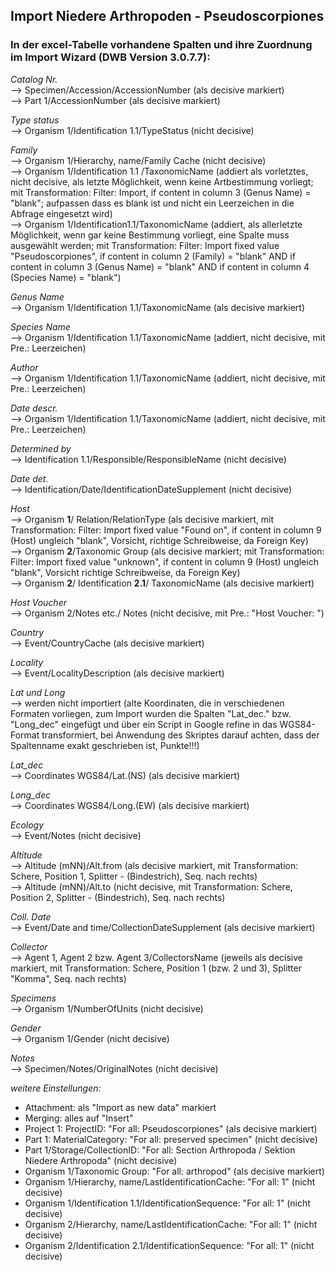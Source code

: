 ## Import Niedere Arthropoden - Pseudoscorpiones  

### In der excel-Tabelle vorhandene Spalten und ihre Zuordnung im Import Wizard (DWB Version 3.0.7.7):

_Catalog Nr._  
--> Specimen/Accession/AccessionNumber (als decisive markiert)  
--> Part 1/AccessionNumber (als decisive markiert)  


_Type status_  
--> Organism 1/Identification 1.1/TypeStatus (nicht decisive)  

_Family_  
--> Organism 1/Hierarchy, name/Family Cache (nicht decisive)  
--> Organism 1/Identification 1.1 /TaxonomicName (addiert als vorletztes, nicht decisive, als letzte Möglichkeit, wenn keine Artbestimmung vorliegt; mit Transformation: Filter: Import, if content in column 3 (Genus Name) = "blank"; aufpassen dass es blank ist und nicht ein Leerzeichen in die Abfrage eingesetzt wird)  
--> Organism 1/Identification1.1/TaxonomicName (addiert, als allerletzte Möglichkeit, wenn gar keine Bestimmung vorliegt, eine Spalte muss ausgewählt werden; mit Transformation: Filter: Import fixed value "Pseudoscorpiones", if content in column 2 (Family) = "blank" AND if content in column 3 (Genus Name) = "blank" AND if content in column 4 (Species Name) = "blank")  


_Genus Name_  
--> Organism 1/Identification 1.1/TaxonomicName (als decisive markiert)  


_Species Name_  
--> Organism 1/Identification 1.1/TaxonomicName (addiert, nicht decisive, mit Pre.: Leerzeichen)  


_Author_  
--> Organism 1/Identification 1.1/TaxonomicName (addiert, nicht decisive, mit Pre.: Leerzeichen)  


_Date descr._  
--> Organism 1/Identification 1.1/TaxonomicName (addiert, nicht decisive, mit Pre.: Leerzeichen)  


_Determined by_  
--> Identification 1.1/Responsible/ResponsibleName (nicht decisive)  


_Date det._  
--> Identification/Date/IdentificationDateSupplement (nicht decisive)  


_Host_  
--> Organism **1**/ Relation/RelationType (als decisive markiert, mit Transformation: Filter: Import fixed value "Found on", if content in column 9 (Host) ungleich "blank", Vorsicht, richtige Schreibweise, da Foreign Key)  
--> Organism **2**/Taxonomic Group (als decisive markiert; mit Transformation: Filter: Import fixed value "unknown", if content in column 9 (Host) ungleich "blank", Vorsicht richtige Schreibweise, da Foreign Key)  
--> Organism **2**/ Identification **2.1**/ TaxonomicName (als decisive markiert)  


_Host Voucher_  
--> Organism 2/Notes etc./ Notes (nicht decisive, mit Pre.: "Host Voucher: ")  

 
_Country_  
--> Event/CountryCache (als decisive markiert)  

_Locality_  
--> Event/LocalityDescription (als decisive markiert)  

_Lat und Long_  
--> werden nicht importiert (alte Koordinaten, die in verschiedenen Formaten vorliegen, zum Import wurden die Spalten "Lat_dec." bzw. "Long_dec" eingefügt und über ein Script in Google refine in das WGS84-Format transformiert, bei Anwendung des Skriptes darauf achten, dass der Spaltenname exakt geschrieben ist, Punkte!!!)  


_Lat_dec_  
--> Coordinates WGS84/Lat.(NS) (als decisive markiert)  


_Long_dec_  
--> Coordinates WGS84/Long.(EW) (als decisive markiert)  


_Ecology_  
--> Event/Notes (nicht decisive)  


_Altitude_  
--> Altitude (mNN)/Alt.from (als decisive markiert, mit Transformation: Schere, Position 1, Splitter - (Bindestrich), Seq. nach rechts)  
--> Altitude (mNN)/Alt.to (nicht decisive, mit Transformation: Schere, Position 2, Splitter - (Bindestrich), Seq. nach rechts)  


_Coll. Date_  
--> Event/Date and time/CollectionDateSupplement (als decisive markiert)  



_Collector_  
--> Agent 1, Agent 2 bzw. Agent 3/CollectorsName (jeweils als decisive markiert, mit Transformation: Schere, Position 1 (bzw. 2 und 3), Splitter "Komma", Seq. nach rechts)  


_Specimens_  
--> Organism 1/NumberOfUnits (nicht decisive)  


_Gender_  
--> Organism 1/Gender (nicht decisive)  


_Notes_  
--> Specimen/Notes/OriginalNotes (nicht decisive)  


_weitere Einstellungen:_  

-  Attachment: als "Import as new data" markiert  
-  Merging: alles auf "Insert"  
-  Project 1: ProjectID: "For all: Pseudoscorpiones" (als decisive markiert)  
-  Part 1: MaterialCategory: "For all: preserved specimen" (nicht decisive)  
-  Part 1/Storage/CollectionID: "For all: Section Arthropoda / Sektion Niedere Arthropoda" (nicht decisive)  
-  Organism 1/Taxonomic Group: "For all: arthropod" (als decisive markiert)  
-  Organism 1/Hierarchy, name/LastIdentificationCache: "For all: 1" (nicht decisive)
-  Organism 1/Identification 1.1/IdentificationSequence: "For all: 1" (nicht decisive)  
-  Organism 2/Hierarchy, name/LastIdentificationCache: "For all: 1" (nicht decisive)  
-  Organism 2/Identification 2.1/IdentificationSequence: "For all: 1" (nicht decisive)  
